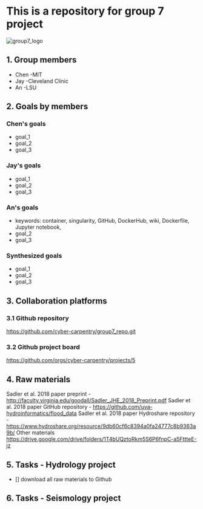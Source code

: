 # This is a repository for group 7 project

![group7_logo](https://cdn.archonia.us/images/1-63650-1-1-original1/naruto-shippuden-fabric-poster-team-7.jpg)


## 1. Group members
- Chen -MIT
- Jay -Cleveland Clinic
- An -LSU

## 2. Goals by members
### Chen's goals
- goal_1
- goal_2
- goal_3

### Jay's goals
- goal_1
- goal_2
- goal_3

### An's goals
- keywords: container, singularity, GitHub, DockerHub, wiki, Dockerfile, Jupyter notebook, 
- goal_2
- goal_3

### Synthesized goals 
- goal_1
- goal_2
- goal_3

## 3. Collaboration platforms

### 3.1 Github repository
https://github.com/cyber-carpentry/group7_repo.git

### 3.2 Github project board
https://github.com/orgs/cyber-carpentry/projects/5


## 4. Raw materials
Sadler et al. 2018 paper preprint - http://faculty.virginia.edu/goodall/Sadler_JHE_2018_Preprint.pdf
Sadler et al. 2018 paper GitHub repository - https://github.com/uva-hydroinformatics/flood_data
Sadler et al. 2018 paper Hydroshare repository - https://www.hydroshare.org/resource/9db60cf6c8394a0fa24777c8b9363a9b/
Other materials https://drive.google.com/drive/folders/1T4bUQztoRkm5S6P6fnpC-a5FttteE-jz

## 5. Tasks - Hydrology project
- [] download all raw materials to Github

## 6. Tasks - Seismology project



